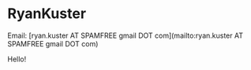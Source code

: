 # RyanKuster

Email: [ryan.kuster AT SPAMFREE gmail DOT com](mailto:ryan.kuster AT SPAMFREE gmail DOT com)

Hello!
